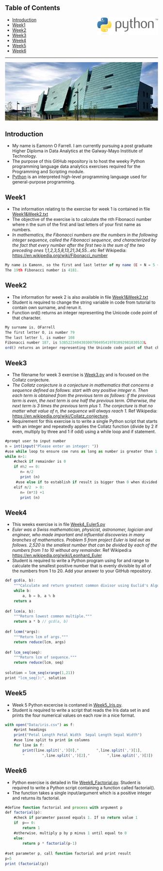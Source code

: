 
##  Table of Contents

<img  width=200 align="right" src="python.jpg">

- [Introduction](#introduction)
- [Week1](#week1)
- [Week2](#week2)
- [Week3](#week3)
- [Week4](#week4)
- [Week5](#week5)
- [Week6](#week6)

---
<img align="centre" src="GMIT.jpg">

## Introduction
- My name is Eamonn O Farrell. I am currently pursuing a post graduate Higher Diploma in Data Analytics at the Galway-Mayo Institiute of Technology.
- The purpose of this GitHub repository is to host the weeky Python programming language data analytics exercises required for the Programming and Scripting module. 
- [Python](https://www.python.org/) is an interpreted high-level programming language used for general-purpose programming.  

## Week1 
- The information relating to the exercise for week 1 is contained in file [Week1&Week2.txt](./Week1&Week2.txt)
- The objective of the exercise is to calculate the nth Fibonacci number where n the sum of the first and last letters of your first name as numbers. 
- *In mathematics, the Fibonacci numbers are the numbers in the following integer sequence, called the Fibonacci sequence, and characterized by the fact that every number after the first two is the sum of the two preceding ones 1,1,2,3,5,8,13,21,34,55...etc* Ref Wikipedia: https://en.wikipedia.org/wiki/Fibonacci_number

```javascript
My name is Eamonn, so the first and last letter of my name (E + N = 5 + 14) give the number 19.  
The 19th Fibonacci number is 4181.
```

## Week2 
- The information for week 2 is also available in file [Week1&Week2.txt](./Week1&Week2.txt)
- Student is required to change the string variable in code from tutorial to contain own surname, and rerun it. 
- Function ord() returns an integer representing the Unicode code point of that character.

```javascript
My surname is, OFarrell
The first letter O, is number 79
The last letter l, is number 108
Fibonacci number 187, is 538522340430300790495419781092981030533L
ord() returns an integer representing the Unicode code point of that character.
```

## Week3 
- The filename for week 3 exercise is [Week3.py](./Week3.py) and is focused on the Collatz conjecture. 
- *The Collatz conjecture is a conjecture in mathematics that concerns a sequence defined as follows: start with any positive integer n. Then each term is obtained from the previous term as follows: if the previous term is even, the next term is one half the previous term. Otherwise, the next term is 3 times the previous term plus 1. The conjecture is that no matter what value of n, the sequence will always reach 1.* Ref Wikipedia: https://en.wikipedia.org/wiki/Collatz_conjecture. 
- Requirement for this exercise is to write a single Python script that starts with an integer and repeatedly applies the Collatz function (divide by 2 if even, multiply by three and 1 if odd) using a while loop and if statement.

```javascript
#prompt user to input number
n = int(input("Please enter an integer: "))
#use while loop to ensure coe runs as long as number is greater than 1
while n>1:
    #check if remainder is 0
    if n%2 == 0:
       n= n/2
       print (n)
     #use else if to establish if result is bigger than 0 when divided by 2
    elif n/2  > 0:
       n= (n*3) +1
       print (n)
```

## Week4 
- This weeks exercise is in file [Week4_Euler5.py](./Week4_Euler5.py)
- *Euler was a Swiss mathematician, physicist, astronomer, logician and engineer, who made important and influential discoveries in many branches of mathematics. Problem 5 from project Euler is laid out as follows. 2,520 is the smallest number that can be divided by each of the numbers from 1 to 10 without any remainder.*  Ref Wikipedi:a https://en.wikipedia.org/wiki/Leonhard_Euler
- Student is required to write a Python program using for and range to calculate the smallest positive number that is evenly divisible by all of the numbers from 1 to 20. Add your answer to your GitHub repository.

```javascript
def gcd(a, b):
    """Calculate and return greatest common divisor using Euclid's Algorithm."""
    while b:
        a, b = b, a % b
    return a

def lcm(a, b):
    """Return lowest common multiple."""
    return a * b // gcd(a, b)

def lcmm(*args):
    """Return lcm of args."""   
    return reduce(lcm, args)

def lcm_seq(seq):
    """Return lcm of sequence."""
    return reduce(lcm, seq)

solution = lcm_seq(xrange(1,21))
print "lcm_seq():", solution
```
## Week5 
- Week 5 Python excercise is contaned in [Week5_Iris.py](./Week5_Iris.py).
- Student is required to write a script that reads the Iris data set in and prints the four numerical values on each row in a nice format. 

```javascript
with open("Data/iris.csv") as f:
    #print headings
    print("Petal Length Petal Width  Sepal Length Sepal Width")
    #use line split to print in columns
    for line in f:
        print(line.split(',')[0],"        ",line.split(',')[1],
        "        ",line.split(',')[2],"        ",line.split(',')[3])
```

## Week6

- Python exercise is detailed in file [Week6_Factorial.py](./Week6_Factorial.py). Student is required to write a Python script containing a function called factorial(). 
- The function takes a single input/argument which is a positive integer and returns its factorial.

```javascript
#define function factorial and process with argument p
def factorial(p):
    #check if parameter passed equals 1. If so return value 1
    if  p== 0:
        return 1
    #otherwise, multiply p by p minus 1 until equal to 0 
    else:
        return p * factorial(p-1)

#set parameter p, call function factorial and print result
p=5
print (factorial(p))
```
